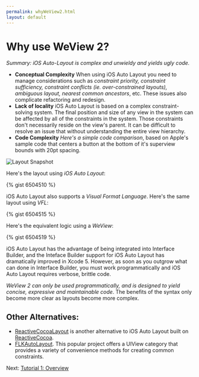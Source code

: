 ```yaml
---
permalink: whyWeView2.html
layout: default
---
```


# Why use WeView 2?


<!-- TEMPLATE START -->

*Summary: iOS Auto-Layout is complex and unwieldy and yields ugly code.*

* **Conceptual Complexity** When using iOS Auto Layout you need to manage considerations such as _constraint priority, constraint sufficiency, constraint conflicts (ie. over-constrained layouts), ambiguous layout, nearest common ancestors_, etc.  These issues also complicate refactoring and redesign.  
* **Lack of locality**  iOS Auto Layout is based on a complex constraint-solving system.  The final position and size of any view in the system can be affected by all of the constraints in the system.  Those constraints don't necessarily reside on the view's parent.  It can be difficult to resolve an issue that without understanding the entire view hierarchy.
* **Code Complexity** _Here's a simple code comparison_, based on Apple's sample code that centers a button at the bottom of it's superview bounds with 20pt spacing.

![Layout Snapshot](images/snapshot-5B46EB1B-30D4-4FAE-8BC7-D76FA3BBE6CA-34104-00011AA1BCCB403A.png)

Here's the layout using _iOS Auto Layout_:

{% gist 6504510 %}

iOS Auto Layout also supports a _Visual Format Language_.  Here's the same layout using _VFL_:

{% gist 6504515 %}

Here's the equivalent logic using a _WeView_:

{% gist 6504519 %}

iOS Auto Layout has the advantage of being integrated into Interface Builder, and the Inteface Builder support for iOS Auto Layout has dramatically improved in Xcode 5.  However, as soon as you outgrow what can done in Interface Builder, you must work programmatically and iOS Auto Layout requires verbose, brittle code.

_WeView 2 can only be used programmatically, and is designed to yield concise, expressive and maintainable code_.  The benefits of the syntax only become more clear as layouts become more complex.

## Other Alternatives:

* [ReactiveCocoaLayout](https://github.com/ReactiveCocoa/ReactiveCocoaLayout) is another alternative to iOS Auto Layout built on [ReactiveCocoa](https://github.com/ReactiveCocoa/ReactiveCocoa).  
* [FLKAutoLayout](https://github.com/dkduck/FLKAutoLayout).  This popular project offers a UIView category that provides a variety of convenience methods for creating common constraints.

<!-- TEMPLATE END -->

<p class="nextLink">Next:  <a href="TutorialOverview.html">Tutorial 1: Overview</a></p>
